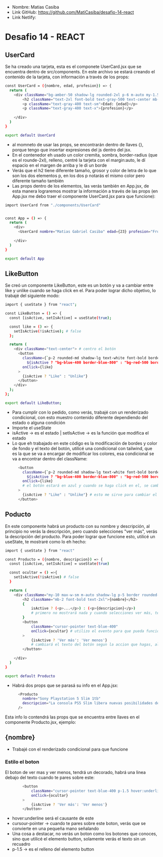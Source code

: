 * Nombre: Matias Casiba
* Link GitHub: https://github.com/MatiCasiba/desafio-14-react
* Link Netlify:

# Desafio 14 - REACT

## UserCard
Se ha creado una tarjeta, esta es el componete UserCard.jsx que se encuentra dentro de src/components. En este archivo se estará creando el contenido de la tarjeta, con información a través de los props:

```sh
const UserCard = ({nombre, edad, profesion}) => {
  return (
    <div className="bg-amber-50 shadow-lg rounded-2xl p-6 m-auto my-1.5 max-w-sm border border-gray-200">
        <h2 className="text-2xl font-bold text-gray-500 text-center mb-3.5">{nombre}</h2>
        <p className="text-gray-400 text-sm">Edad: {edad}</p>
        <p className="text-gray-400 text-x">{profesion}</p>
        
    </div>
  )
}

export default UserCard
```
* al momneto de usar las props, se encontrarán dentro de llaves {}, porque tengo que insertar expresiones del js dentro del jsx. 
* En el contenedor eh usado un color cremita, sombra, border-radius (que es el rounde-2xl), relleno, centré la tarjeta con el margin:auto, le dí espacio en el margen de arriba y le di un borde
* Verás que el h2 tiene diferente tamaño, grosor y color de letra de lo que son los dos elementos p, en los dos p notarás el mismo color pero diferente tamaño también
* Las props dentro de los elementos, las verás también en App.jsx, de esta manera lograremos mostrar la información a través de las props (en App.jsx me debo traer el componente UserCard.jsx para que funcione):
```sh
import UserCard from "./components/UserCard"


const App = () => {
  return (
    <div>
      <UserCard nombre="Matias Gabriel Casiba" edad={23} profesion="Fron End Developer" />
      
    </div>
  )
}

export default App

```

## LikeButton
Se creó un componente LikeButton, este es un botón y va a cambiar entre like y unlike cuando se haga click en el. Para poder lograr dicho objetivo, lo trabajé del siguiente modo:
```sh
import { useState } from "react";

const LikeButton = () => {
  const [isActive, setIsActive] = useState(true);

  const like = () => {
    setIsActive(!isActive); # false
  };

  return (
    <div className="text-center"> # centro el botón
      <button
        className={`p-2 rounded-md shadow-lg text-white font-bold border cursor-pointer 
          ${isActive ? "bg-blue-400 border-blue-800" : "bg-red-500 border-red-800"}`}
        onClick={like}
      >
        {isActive ? "Like" : "Unlike"}
      </button>
    </div>
  );
};

export default LikeButton;
```
* Para cumplir con lo pedido, como verás, trabajé con un renderizado condicional, con esto muestro contenido diferente dependiendo del estado o alguna condición
* Importe el useState
* isActive -> es el estado | setIsActive -> es la función que modifica el estado
* Lo que eh trabajado en este código es la modificación de bordes y color de fondo y el texto del botón, utilicé una condicional con tailwind, que es la que se va a encargar de modificar los colores, esa condicional se va a encontrar dentro del className:
```sh
      <button
        className={`p-2 rounded-md shadow-lg text-white font-bold border cursor-pointer
          ${isActive ? "bg-blue-400 border-blue-800" : "bg-red-500 border-red-800"}`}
        onClick={like}
        # el botón estará en azul y cuando se haga click en el, se cambiará al color rojo
      >
        {isActive ? "Like" : "Unlike"} # esto me sirve para cambiar el texto, si se encuentra en like, cuando se seleccione el boton, pasará a decir "Unlike"
      </button>
```

## Poducto
En este componente habrá un producto con su nombre y descripción, al principio no verás la descripción, pero cuando selecciones "ver más", verás la descripción del producto. Para poder lograr que funcione esto, utilicé un useState, te mostraré como lo eh hecho:
```sh
import { useState } from "react"

const Producto = ({nombre, descripcion}) => {
  const [isActive, setIsActive] = useState(true)

  const ocultar = () =>{
    setIsActive(!isActive) # false
  }

  return (
    <div className="my-10 max-w-sm m-auto shadow-lg p-5 border rounded-2xl">
        <h2 className="mb-2 font-bold text-2xl">{nombre}</h2>
        {
            isActive ? (<p>...</p>) : (<p>{descripcion}</p>)
            # primero no mostrará nada y cuando selecciones ver más, te mostrará la descripcion
        }
        <button
            className="cursor-pointer text-blue-400" 
            onClick={ocultar} # utilizo el evento para que pueda funcionar el ocultamiento de la descripción
        >
            {isActive ? 'Ver más': 'Ver menos'}
            # cambiará el texto del botón segun la accion que hagas, al inicio mostrará ver mas, pero cuando hagas click en el, se pondrá "ver menos"
        </button>
        
    </div>
  )
}

export default Producto
```
* Habrá dos props que se parasá su info en el App.jsx:
```sh
      <Producto 
        nombre="Sony Playstation 5 Slim 1tb" 
        descripcion="La consola PS5 Slim libera nuevas posibilidades de juego. Experimenta una carga ultrarrápida con un SSD de velocidad ultra alta, una inmersión más profunda con soporte para retroalimentación háptica, disparadores adaptativos y audio 3D.2" 
      />
```
Esta info lo contendrá las props que se encuentra entre llaves en el componente Producto.jsx, ejemplo: <h2>{nombre}</h2>
* Trabajé con el renderizado condicional para que funcione

### Estilo el boton
El boton de ver mas y ver menos, tendrá un decorado, habrá una linea debajo del texto cuando te pares sobre este:
```sh
        <button
            className="cursor-pointer text-blue-400 p-1.5 hover:underline" 
            onClick={ocultar}
        >
            {isActive ? 'Ver más': 'Ver menos'} 
        </button>
```
* hover:underline será el causante de este
* cursour-pointer -> cuando te pares sobre este boton, verás que se convierte en una pequeña mano señalando
* Una cosa a destacar, no verás un boton como los botones que conoces, sino que utilicé el elemento button, solamente verás el texto sin un recuadro
* p-1.5 -> es el relleno del elemento button